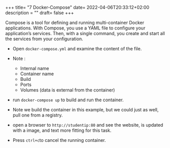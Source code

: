 +++
title= "7 Docker-Compose"
date= 2022-04-06T20:33:12+02:00
description = ""
draft= false
+++

Compose is a tool for defining and running multi-container Docker applications. With Compose, you use a YAML file to configure your application’s services. Then, with a single command, you create and start all the services from your configuration.

- Open `docker-compose.yml` and examine the content of the file. 
- Note :
    - Internal name
    - Container name
    - Build
    - Ports
    - Volumes (data is external from the container)

- run `docker-compose up` to build and run the container.
- Note we build the container in this example, but we could just as well, pull one from a registry.
- open a browser to `http://studentip:80` and see the website, is updated with a image, and text more fitting for this task.
- Press `ctrl+c`to cancel the running container.